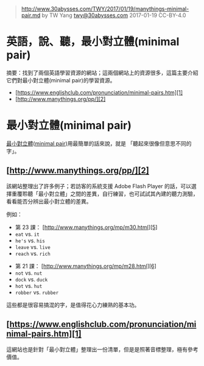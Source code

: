﻿> http://www.30abysses.com/TWY/2017/01/19/manythings-minimal-pair.md
> by TW Yang <twy@30abysses.com> 2017-01-19 CC-BY-4.0

# 英語，說、聽，最小對立體(minimal pair)

摘要：找到了兩個英語學習資源的網站；這兩個網站上的資源很多，這篇主要介紹
它們對最小對立體(minimal pair)的學習資源。

* [https://www.englishclub.com/pronunciation/minimal-pairs.htm][1]
* [http://www.manythings.org/pp/][2]

[1]: https://www.englishclub.com/pronunciation/minimal-pairs.htm
[2]: http://www.manythings.org/pp/



# 最小對立體(minimal pair)

[最小對立體][3]([minimal pair][4])用最簡單的話來說，就是
「聽起來很像但意思不同的字」。

[3]: https://zh.wikipedia.org/zh-tw/%E6%9C%80%E5%B0%8F%E5%B0%8D%E7%AB%8B%E9%AB%94
[4]: https://en.wikipedia.org/wiki/Minimal_pair


## [http://www.manythings.org/pp/][2]

該網站整理出了許多例子；若訪客的系統支援 Adobe Flash Player 的話，可以選
擇重覆聆聽「最小對立體」之間的差異，自行練習，也可試試其內建的聽力測驗，
看看能否分辨出最小對立體的差異。

例如：

* 第 23 課： [http://www.manythings.org/mp/m30.html][5]
* `eat` vs. `it`
* `he's` vs. `his`
* `leave` vs. `live`
* `reach` vs. `rich`

[5]: http://www.manythings.org/mp/m30.html

* 第 21 課： [http://www.manythings.org/mp/m28.html][6]
* `not` vs. `nut`
* `dock` vs. `duck`
* `hot` vs. `hut`
* `robber` vs. `rubber`

[6]: http://www.manythings.org/mp/m28.html

這些都是很容易搞混的字，是值得花心力練熟的基本功。


## [https://www.englishclub.com/pronunciation/minimal-pairs.htm][1]

這網站也是針對「最小對立體」整理出一份清單，但是是照著音標整理，極有參考
價值。
